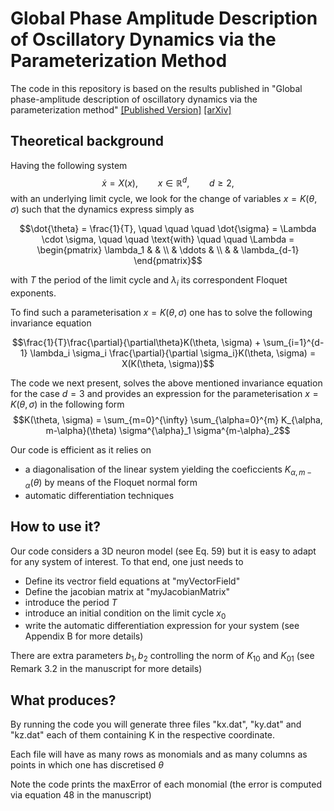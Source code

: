 # Global Phase Amplitude Description of Oscillatory Dynamics via the Parameterization Method

The code in this repository is based on the results published in "Global phase-amplitude description of oscillatory dynamics via the parameterization method" [[Published Version]](https://aip.scitation.org/doi/abs/10.1063/5.0010149) [[arXiv]](https://arxiv.org/pdf/2004.03647.pdf)

## Theoretical background

Having the following system
$$\dot{x} = X(x), \qquad x \in \mathbb{R}^{d}, \qquad d \geq 2 ,$$
with an underlying limit cycle, we look for the change of variables $x=K(\theta, \sigma)$ such that the dynamics express simply as
```math
\dot{\theta} = \frac{1}{T}, \quad \quad \quad  \dot{\sigma} = \Lambda \cdot \sigma, \quad \quad \text{with} \quad \quad \Lambda = 
\begin{pmatrix}
\lambda_1 & & \\
& \ddots & \\
& & \lambda_{d-1}  
\end{pmatrix}
```
with $T$ the period of the limit cycle and $\lambda_i$ its correspondent Floquet exponents.

To find such a parameterisation $x=K(\theta, \sigma)$ one has to solve the following invariance equation
```math
\frac{1}{T}\frac{\partial}{\partial\theta}K(\theta, \sigma) + \sum_{i=1}^{d-1} \lambda_i \sigma_i \frac{\partial}{\partial \sigma_i}K(\theta, \sigma) = X(K(\theta, \sigma))
```

The code we next present, solves the above mentioned invariance equation for the case $d=3$ and provides an expression for the parameterisation $x=K(\theta, \sigma)$ in the following form
$$K(\theta, \sigma) = \sum_{m=0}^{\infty} \sum_{\alpha=0}^{m} K_{\alpha, m-\alpha}(\theta) \sigma^{\alpha}_1 \sigma^{m-\alpha}_2$$

Our code is efficient as it relies on
- a diagonalisation of the linear system yielding the coeficcients $K_{\alpha, m-\alpha}(\theta)$ by means of the Floquet normal form
- automatic differentiation techniques

## How to use it?

Our code considers a 3D neuron model (see Eq. 59) but it is easy to adapt for any system of interest. To that end, one just needs to
- Define its vectror field equations at "myVectorField" 
- Define the jacobian matrix at "myJacobianMatrix"
- introduce the period $T$
- introduce an initial condition on the limit cycle $x_0$
- write the automatic differentiation expression for your system (see Appendix B for more details)

There are extra parameters $b_1, b_2$ controlling the norm of $K_{10}$ and $K_{01}$ (see Remark 3.2 in the manuscript for more details)

## What produces?

By running the code you will generate three files "kx.dat", "ky.dat" and "kz.dat" each of them containing K in the respective coordinate.

Each file will have as many rows as monomials and as many columns as points in which one has discretised $\theta$

Note the code prints the maxError of each monomial (the error is computed via equation 48 in the manuscript)
